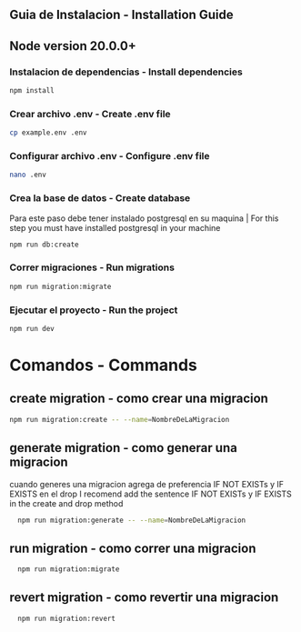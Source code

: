 ## Guia de Instalacion - Installation Guide
## Node version 20.0.0+
### Instalacion de dependencias - Install dependencies
```bash
npm install
```

### Crear archivo .env - Create .env file
```bash
cp example.env .env
```

### Configurar archivo .env - Configure .env file
```bash
nano .env
```

### Crea la base de datos - Create database
Para este paso debe tener instalado postgresql en su maquina | For this step you must have installed postgresql in your machine
```bash
npm run db:create
```
### Correr migraciones - Run migrations
```bash
npm run migration:migrate
```

### Ejecutar el proyecto - Run the project
```bash
npm run dev
```
# Comandos - Commands

## create migration - como crear una migracion
```bash
npm run migration:create -- --name=NombreDeLaMigracion
```

## generate migration - como generar una migracion
cuando generes una migracion agrega de preferencia IF NOT EXISTs y IF EXISTS en el drop
I recomend add the sentence IF NOT EXISTs y IF EXISTS in the create and drop method
```bash
  npm run migration:generate -- --name=NombreDeLaMigracion 
```

## run migration - como correr una migracion
```bash
  npm run migration:migrate
```

## revert migration - como revertir una migracion
```bash
  npm run migration:revert
```